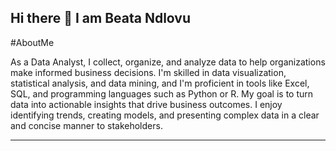 ## Hi there 👋 I am Beata Ndlovu

<!--
**BeataNdlovu1/BeataNdlovu1** is a ✨ _special_ ✨ repository because its `README.md` (this file) appears on your GitHub profile.

Here are some ideas to get you started:

- 🔭 I’m currently working on ...
- 🌱 I’m currently learning ...
- 👯 I’m looking to collaborate on ...
- 🤔 I’m looking for help with ...
- 💬 Ask me about ...
- 📫 How to reach me: ...
- 😄 Pronouns: ...
- ⚡ Fun fact: ...
-->

#AboutMe

As a Data Analyst, I collect, 
organize, and analyze data to help 
organizations make informed business 
decisions. I'm skilled in data 
visualization, statistical analysis, 
and data mining, and I'm proficient in 
tools like Excel, SQL, and programming 
languages such as Python or R. My goal 
is to turn data into actionable 
insights that drive business outcomes. 
I enjoy identifying trends, creating 
models, and presenting complex data in 
a clear and concise manner to 
stakeholders.
******

